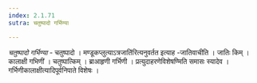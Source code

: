 ```yaml
---
index: 2.1.71
sutra: चतुष्पादो गर्भिण्या

---
```

_चतुष्पादो गर्भिण्या_ - चतुष्पादो । मण्डूकप्लुत्याऽत्रजाति॑रित्यनुवर्तत इत्याह -जातिवाचीति । जातिः किम् ।कालाक्षी गभिणी॑ । चतुष्पात्किम् । ब्राआहृणी गर्भिणी । प्रत्युदाहरणेविशेषण्मिति समासः स्यादेव । गर्भिणीकालाक्षीत्यादिपूर्वनिपाते विशेषः ।